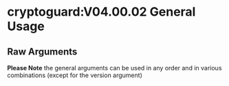 # cryptoguard:V04.00.02 General Usage
## Raw Arguments
**Please Note** the general arguments can be used in any order and in various combinations (except for the version argument)
